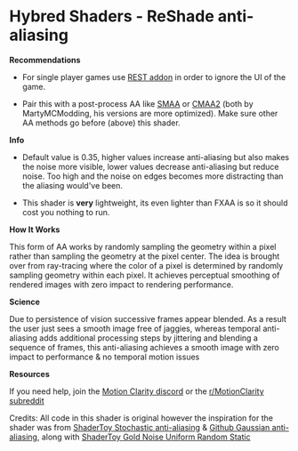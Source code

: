 # Hybred Shaders - ReShade anti-aliasing

**Recommendations**

- For single player games use [REST addon](https://github.com/4lex4nder/ReshadeEffectShaderToggler/releases) in order to ignore the UI of the game.

- Pair this with a post-process AA like [SMAA](https://github.com/martymcmodding/iMMERSE) or [CMAA2](https://gist.github.com/martymcmodding/aee91b22570eb921f12d87173cacda03) (both by MartyMCModding, his versions are more optimized). Make sure other AA methods go before (above) this shader.

**Info**

- Default value is 0.35, higher values increase anti-aliasing but also makes the noise more visible, lower values decrease anti-aliasing but reduce noise. Too high and the noise on edges becomes more distracting than the aliasing would've been.

- This shader is **very** lightweight, its even lighter than FXAA is so it should cost you nothing to run.

**How It Works**

This form of AA works by randomly sampling the geometry within a pixel rather than sampling the geometry at the pixel center. The idea is brought over from ray-tracing where the color of a pixel is determined by randomly sampling geometry within each pixel. It achieves perceptual smoothing of rendered images with zero impact to rendering performance.


**Science**

Due to persistence of vision successive frames appear blended. As a result the user just sees a smooth image free of jaggies, whereas temporal anti-aliasing adds additional processing steps by jittering and blending a sequence of frames, this anti-aliasing achieves a smooth image with zero impact to performance & no temporal motion issues

**Resources**

If you need help, join the [Motion Clarity discord](https://discord.gg/JcKNMmDdpT) or the [r/MotionClarity subreddit](https://www.reddit.com/r/MotionClarity/)

Credits: All code in this shader is original however the inspiration for the shader was from [ShaderToy Stochastic anti-aliasing](https://www.shadertoy.com/view/mtXcDN) & [Github Gaussian anti-aliasing](https://github.com/bburrough/GaussianAntialiasing), along with [ShaderToy Gold Noise Uniform Random Static](https://www.shadertoy.com/view/ltB3zD)
